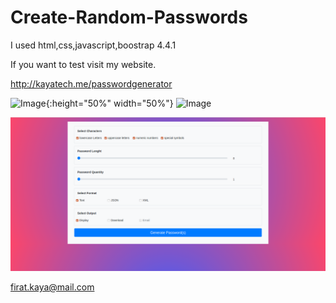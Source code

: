 # Create-Random-Passwords
I used  html,css,javascript,boostrap 4.4.1

If you want to test visit my website. 

http://kayatech.me/passwordgenerator

![Image](https://github.com/firatkaya1/Generate-Random-Passwords/blob/master/mobilescreen1.jpeg){:height="50%" width="50%"}
![Image](https://github.com/firatkaya1/Generate-Random-Passwords/blob/master/mobilescreen2.jpeg)

![Image](https://github.com/firatkaya1/Create-Random-Passwords/blob/master/screenshoot.png)


firat.kaya@mail.com
